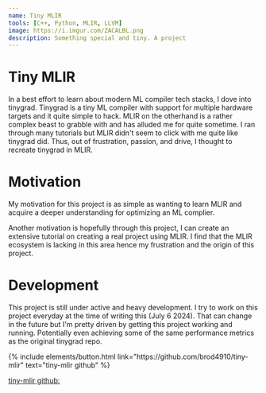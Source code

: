 ```yaml
---
name: Tiny MLIR
tools: [C++, Python, MLIR, LLVM]
image: https://i.imgur.com/ZACALBL.png
description: Something special and tiny. A project 
---
```


# Tiny MLIR
In a best effort to learn about modern ML compiler tech stacks, I dove into tinygrad. Tinygrad is a tiny ML compiler with support for multiple
hardware targets and it quite simple to hack. MLIR on the otherhand is a rather complex beast to grabble with and has alluded me for quite sometime.
I ran through many tutorials but MLIR didn't seem to click with me quite like tinygrad did. Thus, out of frustration, passion, and drive, I thought to 
recreate tinygrad in MLIR.

# Motivation
My motivation for this project is as simple as wanting to learn MLIR and acquire a deeper understanding for optimizing an ML complier.

Another motivation is hopefully through this project, I can create an extensive tutorial on creating a real project using MLIR. I find that the MLIR ecosystem is lacking in this area hence my frustration and the origin of this project.

# Development

This project is still under active and heavy development. I try to work on this project everyday at the time of writing this (July 6 2024). That can change in the future but I'm pretty driven by getting this project working and running. Potentially even achieving some of the same performance metrics as the original tinygrad repo.

<p class="text-center">
{% include elements/button.html link="https://github.com/brod4910/tiny-mlir" text="tiny-mlir github" %}
</p>

[tiny-mlir github:](https://github.com/brod4910/tiny-mlir)